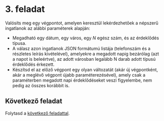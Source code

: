 # 3. feladat

Valósíts meg egy végpontot, amelyen keresztül lekérdezhetőek a népszerű ingatlanok az alábbi paraméterek alapján:

- Megadható egy dátum, egy város, egy *N* egész szám, és az érdeklődés típusa.
- A válasz azon ingatlanok JSON formátumú listája (telefonszám és a részletes leírás kivételével), amelyekre a megadott napig bezárólag (azt a napot is beleértve), az adott városban legalább N darab adott típusú érdeklődés érkezett.
- Készítsd el az előző végpont egy olyan változatát (akár új végpontként, akár a meglévő végpont újabb paraméterezésével), amely csak a paraméterben megadott napi érdeklődéseket veszi figyelembe, nem pedig az összes korábbit is.

## Következő feladat

Folytasd a [következő feladattal](Feladat-4.md).
